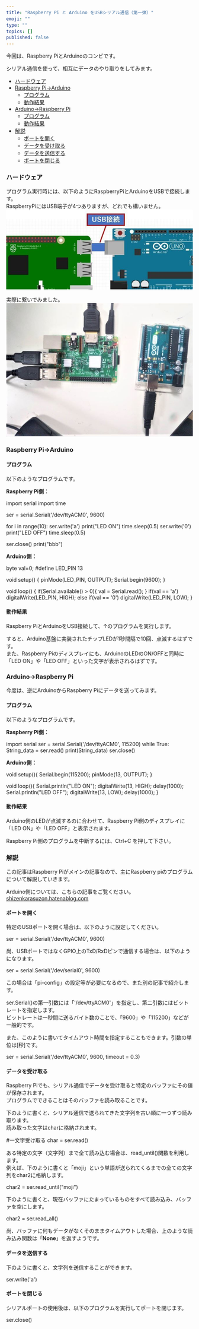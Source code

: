 ```yaml
---
title: "Raspberry Pi と Arduino をUSBシリアル通信（第一弾）"
emoji: ""
type: ""
topics: []
published: false
---
```


今回は、Raspberry PiとArduinoのコンビです。

  
シリアル通信を使って、相互にデータのやり取りをしてみます。

* [ハードウェア](#ハードウェア)
* [Raspberry Pi→Arduino](#Raspberry-PiArduino)  
   * [プログラム](#プログラム)  
   * [動作結果](#動作結果)
* [Arduino→Raspberry Pi](#ArduinoRaspberry-Pi)  
   * [プログラム](#プログラム-1)  
   * [動作結果](#動作結果-1)
* [解説](#解説)  
   * [ポートを開く](#ポートを開く)  
   * [データを受け取る](#データを受け取る)  
   * [データを送信する](#データを送信する)  
   * [ポートを閉じる](#ポートを閉じる)

### ハードウェア

プログラム実行時には、以下のようにRaspberryPiとArduinoをUSBで接続します。  
RaspberryPiにはUSB端子が4つありますが、どれでも構いません。  
![f:id:pythonjacascript:20190304003926j:plain](/images/ppythonjacascript2019030420190304003926.jpg "f:id:pythonjacascript:20190304003926j:plain")  

実際に繋いでみました。  
![f:id:pythonjacascript:20190304003450j:plain](/images/ppythonjacascript2019030420190304003450.jpg "f:id:pythonjacascript:20190304003450j:plain")  
  
  
### Raspberry Pi→Arduino

#### プログラム

以下のようなプログラムです。

**Raspberry Pi側：**

import serial
import time
 
ser = serial.Serial('/dev/ttyACM0', 9600)

for i in range(10):
        ser.write('a')
        print("LED ON")
        time.sleep(0.5)
        ser.write('0')
        print("LED OFF")
        time.sleep(0.5)

ser.close()
print("bbb")

**Arduino側：**

byte val=0;
#define LED_PIN 13

void setup() { 
   pinMode(LED_PIN, OUTPUT); 
   Serial.begin(9600);
}

void loop() {
   if(Serial.available() > 0){ 
      val = Serial.read();
   }
   if(val == 'a') digitalWrite(LED_PIN, HIGH);
   else if(val == '0') digitalWrite(LED_PIN, LOW);
}
  
  
#### 動作結果

Raspberry PiとArduinoをUSB接続して、↑のプログラムを実行します。

すると、Arduino基盤に実装されたチップLEDが1秒間隔で10回、点滅するはずです。  
また、Raspberry Piのディスプレイにも、ArduinoのLEDのON/OFFと同時に「LED ON」や「LED OFF」といった文字が表示されるはずです。  
  
### Arduino→Raspberry Pi

今度は、逆にArduinoからRaspberry Piにデータを送ってみます。

#### プログラム

以下のようなプログラムです。

**Raspberry Pi側：**

import serial
ser = serial.Serial('/dev/ttyACM0', 115200)
while True:
    String_data = ser.read()
    print(String_data)
ser.close()

**Arduino側：**

void setup(){
  Serial.begin(115200);
  pinMode(13, OUTPUT);
}

void loop(){
  Serial.println("LED ON");
  digitalWrite(13, HIGH);
  delay(1000);
  Serial.println("LED OFF");
  digitalWrite(13, LOW);
  delay(1000); 
}

#### 動作結果

Arduino側のLEDが点滅するのに合わせて、Raspberry Pi側のディスプレイに「LED ON」や「LED OFF」と表示されます。

Raspberry Pi側のプログラムを中断するには、Ctrl+C を押して下さい。  
  
  
### 解説

この記事はRaspberry Piがメインの記事なので、主にRaspberry piのプログラムについて解説していきます。

Arduino側については、こちらの記事をご覧ください。  
[shizenkarasuzon.hatenablog.com](https://shizenkarasuzon.hatenablog.com/entry/2018/09/10/150209)  
  
  
#### ポートを開く

特定のUSBポートを開く場合は、以下のように設定してください。

ser = serial.Serial('/dev/ttyACM0', 9600)

尚、USBポートではなくGPIO上のTxD/RxDピンで通信する場合は、以下のようになります。

ser = serial.Serial('/dev/serial0', 9600)

この場合は「pi-config」の設定等が必要になるので、また別の記事で紹介します。

  
ser.Serial()の第一引数には「'/dev/ttyACM0'」を指定し、第二引数にはビットレートを指定します。  
ビットレートは一秒間に送るバイト数のことで、「9600」や「115200」などが一般的です。

また、このように書いてタイムアウト時間を指定することもできます。引数の単位は\[秒\]です。

ser = serial.Serial('/dev/ttyACM0', 9600, timeout = 0.3)

  
#### データを受け取る

Raspberry Piでも、シリアル通信でデータを受け取ると特定のバッファにその値が保存されます。  
プログラムでできることはそのバッファを読み取ることです。

  
下のように書くと、シリアル通信で送られてきた文字列を古い順に一つずつ読み取ります。  
読み取った文字はcharに格納されます。

#一文字受け取る
char = ser.read()

ある特定の文字（文字列）まで全て読み込む場合は、read\_until()関数を利用します。  
例えば、下のように書くと「moji」という単語が送られてくるまでの全ての文字列をchar2に格納します。

char2 = ser.read_until("moji")

  
下のように書くと、現在バッファにたまっているものをすべて読み込み、バッファを空にします。

char2 = ser.read_all()
  
  
尚、バッファに何もデータがなくそのままタイムアウトした場合、上のような読み込み関数は「**None**」を返すようです。  
  
  
#### データを送信する

下のように書くと、文字列を送信することができます。

ser.write('a')
  
  
#### ポートを閉じる

シリアルポートの使用後は、以下のプログラムを実行してポートを閉じます。

ser.close()